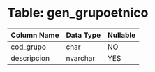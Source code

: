 # Table: gen_grupoetnico

| Column Name | Data Type | Nullable |
|-------------|-----------|----------|
| cod_grupo | char | NO |
| descripcion | nvarchar | YES |
